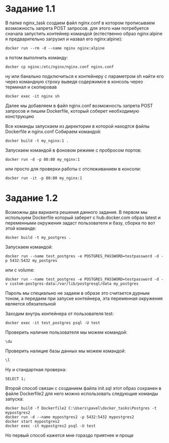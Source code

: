 # Задание 1.1
В папке nginx_task создаем файл nginx.conf в котором прописываем возможность запрета POST запросов.
для этого нам потребуется сначала запустить контейнер командой (естественно образ nginx:alpine я предварительно загрузил и назвал его nginx:alpine):

    docker run --rm -d --name nginx nginx:alpine

а потом выполнить команду:

    docker cp nginx:/etc/nginx/nginx.conf nginx.conf

ну или банально подключиться к контейнеру с параметром sh найти его через командную строку выведя содержимое в консоль через терминал и скопировав 

    docker exec -it nginx sh

Далее мы добавляем в файл nginx.conf возможность запрета POST запросов и пишем Dockerfile, который соберет необходимую конструкцию

Все команды запускаем из директории в которой находтся файлы Dockerfile и nginx.conf
Собираем командой:

    docker build -t my_nginx:1 .

Запускаем командой в фоновом режиме с пробросом портов:

    docker run -d -p 80:80 my_nginx:1

или просто для проверки работы с отслеживанием в консоли:

    docker run -it -p 80:80 my_nginx:1

# Задание 1.2

Возможны два варианта решения данного задания. В первом мы используем Dockerfile который заберет с hub.docker.com образ latest и переменными окружения задаст пользователя и базу, сборка по вот этой команде:

    docker build -t my_postgres .

Запускаем командой:

    docker run --name test_postgres -e POSTGRES_PASSWORD=testpassword -d -p 5432:5432 my_postgres

или с volume:

    docker run --name test_postgres -e POSTGRES_PASSWORD=testpassword -d -v custom-postgres-data:/var/lib/postgresql/data my_postgres

Пароль мы специально не задаем в образе это считается дурным тоном, а передаем при запуске контейнера, эта переменная окружения является обязательной

Заходим внутрь контейнера от пользователя test:

    docker exec -it test_postgres psql -U test

Проверить наличие пользователя мы можем командой:

    \du

Проверить налицие базы данных мы можем командой:

    \l

Ну и стандартная проверка:

    SELECT 1;

Второй способ связан с созданием файла init.sql этот образ сохранен в файле Dockerfile2 для него можно иcпользовать следующие команды запуска:

    docker build -f Dockerfile2 C:\Users\pavel\docker_tasks\Postgres -t mypostgres2
    docker run -d --name mypostgres2 -p 5432:5432 mypostgres2 
    docker start mypostgres2
    docker exec -it mypostgres2 psql -U test

Но первый способ кажется мне гораздо приятнее и проще


